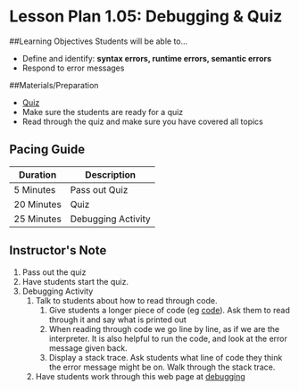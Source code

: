 # Lesson Plan 1.05: Debugging & Quiz

##Learning Objectives
Students will be able to...
* Define and identify: **syntax errors, runtime errors, semantic errors**
* Respond to error messages

##Materials/Preparation
* [Quiz]
* Make sure the students are ready for a quiz
* Read through the quiz and make sure you have covered all topics

## Pacing Guide
| **Duration**   |     **Description**    |
| ---------- | ------------------ |
| 5 Minutes  | Pass out Quiz      |
| 20 Minutes | Quiz               |
| 25 Minutes | Debugging Activity |

## Instructor's Note
1. Pass out the quiz
2. Have students start the quiz.
3. Debugging Activity
	1. Talk to students about how to read through code.
		1. Give students a longer piece of code (eg [code]). Ask them to read through it and say what is printed out
		2. When reading through code we go line by line, as if we are the interpreter. It is also helpful to run the code, and look at the error message given back.
		3. Display a stack trace. Ask students what line of code they think the error message might be on. Walk through the stack trace.
	2. Have students work through this web page at [debugging]


[Quiz]:quiz.md
[debugging]: http://interactivepython.org/runestone/static/thinkcspy/Debugging/KnowyourerrorMessages.html
[code]: code.py